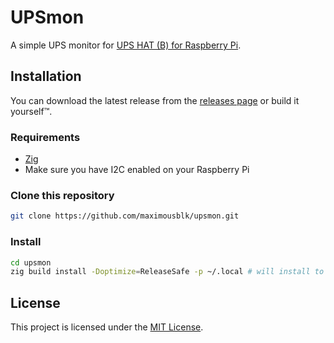 # UPSmon

A simple UPS monitor for [UPS HAT (B) for Raspberry Pi](https://www.waveshare.com/product/ups-hat-b.htm).

## Installation

You can download the latest release from the [releases page](https://github.com/maximousblk/upsmon/releases) or build it yourself:tm:.

### Requirements

- [Zig](https://ziglang.org/)
- Make sure you have I2C enabled on your Raspberry Pi

### Clone this repository

```bash
git clone https://github.com/maximousblk/upsmon.git
```

### Install

```bash
cd upsmon
zig build install -Doptimize=ReleaseSafe -p ~/.local # will install to ~/.local/bin/upsmon
```

## License

This project is licensed under the [MIT License](LICENSE).
